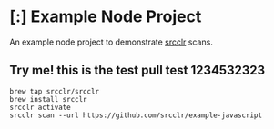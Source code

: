 # [:] Example Node Project

An example node project to demonstrate [srcclr](https://www.srcclr.com) scans.


## Try me! this is the test pull test 1234532323


```
brew tap srcclr/srcclr
brew install srcclr
srcclr activate
srcclr scan --url https://github.com/srcclr/example-javascript
```
